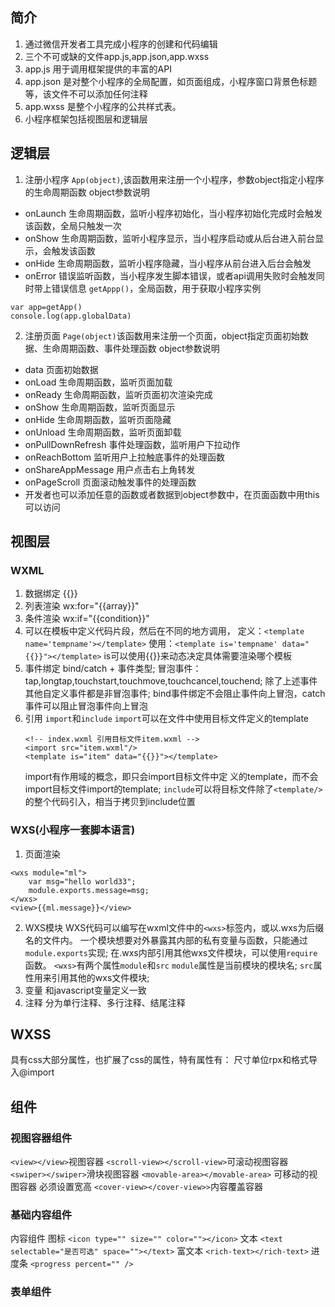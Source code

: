 ## 简介
1. 通过微信开发者工具完成小程序的创建和代码编辑
2. 三个不可或缺的文件app.js,app.json,app.wxss 
3. app.js 用于调用框架提供的丰富的API 
4. app.json 是对整个小程序的全局配置，如页面组成，小程序窗口背景色标题等，该文件不可以添加任何注释
5. app.wxss 是整个小程序的公共样式表。
6. 小程序框架包括视图层和逻辑层
## 逻辑层
1. 注册小程序
  `App(object)`,该函数用来注册一个小程序，参数object指定小程序的生命周期函数
  object参数说明
  * onLaunch 生命周期函数，监听小程序初始化，当小程序初始化完成时会触发该函数，全局只触发一次
  * onShow 生命周期函数，监听小程序显示，当小程序启动或从后台进入前台显示，会触发该函数
  * onHide 生命周期函数，监听小程序隐藏，当小程序从前台进入后台会触发
  * onError 错误监听函数，当小程序发生脚本错误，或者api调用失败时会触发同时带上错误信息
  `getAppp()`，全局函数，用于获取小程序实例
  ```
  var app=getApp()
  console.log(app.globalData)
  ```
2. 注册页面
 `Page(object)`该函数用来注册一个页面，object指定页面初始数据、生命周期函数、事件处理函数
  object参数说明
  * data 页面初始数据
  * onLoad 生命周期函数，监听页面加载
  * onReady 生命周期函数，监听页面初次渲染完成
  * onShow  生命周期函数，监听页面显示
  * onHide 生命周期函数，监听页面隐藏
  * onUnload 生命周期函数，监听页面卸载
  * onPullDownRefresh 事件处理函数，监听用户下拉动作
  * onReachBottom 监听用户上拉触底事件的处理函数
  * onShareAppMessage 用户点击右上角转发
  * onPageScroll 页面滚动触发事件的处理函数
  * 开发者也可以添加任意的函数或者数据到object参数中，在页面函数中用this可以访问
## 视图层
### WXML
1. 数据绑定 {{}}
2. 列表渲染 wx:for="{{array}}"
3. 条件渲染 wx:if="{{condition}}"
4. 可以在模板中定义代码片段，然后在不同的地方调用，
   定义：`<template name='tempname'></template>`
   使用：`<template is='tempname' data="{{}}"></template>`
   is可以使用{{}}来动态决定具体需要渲染哪个模板
5. 事件绑定 bind/catch + 事件类型;
   冒泡事件：tap,longtap,touchstart,touchmove,touchcancel,touchend;
   除了上述事件其他自定义事件都是非冒泡事件;
   bind事件绑定不会阻止事件向上冒泡，catch事件可以阻止冒泡事件向上冒泡
6. 引用 `import`和`include`
   `import`可以在文件中使用目标文件定义的template
    ```
    <!-- index.wxml 引用目标文件item.wxml -->
    <import src="item.wxml"/>
    <template is="item" data="{{}}"></template>
    ```
    import有作用域的概念，即只会import目标文件中定
    义的template，而不会import目标文件import的template;
    `include`可以将目标文件除了`<template/>`的整个代码引入，相当于拷贝到include位置
### WXS(小程序一套脚本语言)
1. 页面渲染
```
<wxs module="ml">
    var msg="hello world33";
    module.exports.message=msg;
</wxs>
<view>{{ml.message}}</view>
```
2. WXS模块
   WXS代码可以编写在wxml文件中的`<wxs>`标签内，或以.wxs为后缀名的文件内。
   一个模块想要对外暴露其内部的私有变量与函数，只能通过`module.exports`实现;
   在.wxs内部引用其他wxs文件模块，可以使用`require`函数。
   `<wxs>`有两个属性`module`和`src`
   `module`属性是当前<wxs>模块的模块名;
    `src`属性用来引用其他的wxs文件模块;
3. 变量
   和javascript变量定义一致
4. 注释
 分为单行注释、多行注释、结尾注释
## WXSS
具有css大部分属性，也扩展了css的属性，特有属性有：
尺寸单位rpx和格式导入@import
## 组件
### 视图容器组件
`<view></view>`视图容器
`<scroll-view></scroll-view>`可滚动视图容器
`<swiper></swiper>`滑块视图容器
`<movable-area></movable-area>` 可移动的视图容器 必须设置宽高
`<cover-view></cover-view>>`内容覆盖容器
### 基础内容组件
内容组件 
图标 `<icon type="" size="" color=""></icon>`
文本 `<text selectable="是否可选" space=""></text>`
富文本 `<rich-text></rich-text>`
进度条 `<progress percent="" />`
### 表单组件

